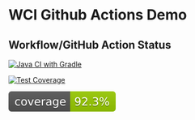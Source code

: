 # WCI Github Actions Demo

## Workflow/GitHub Action Status
[![Java CI with Gradle](https://github.com/gaaliciA1990/WCIGithubActionsDemo/actions/workflows/gradle.yml/badge.svg)](https://github.com/gaaliciA1990/WCIGithubActionsDemo/actions/workflows/gradle.yml)

[![Test Coverage](https://github.com/gaaliciA1990/WCIGithubActionsDemo/actions/workflows/testCoverage.yml/badge.svg)](https://github.com/gaaliciA1990/WCIGithubActionsDemo/actions/workflows/testCoverage.yml)

[![Test Coverage](https://github.com/gaaliciA1990/WCIGithubActionsDemo/blob/main/.github/badges/jacoco.svg)](https://github.com/gaaliciA1990/WCIGithubActionsDemo/actions/workflows/testCoverage.yml)
